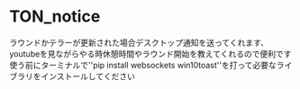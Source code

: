 # TON_notice
ラウンドかテラーが更新された場合デスクトップ通知を送ってくれます、youtubeを見ながらやる時休憩時間やラウンド開始を教えてくれるので便利です
使う前にターミナルで''pip install websockets win10toast''を打って必要なライブラリをインストールしてください
